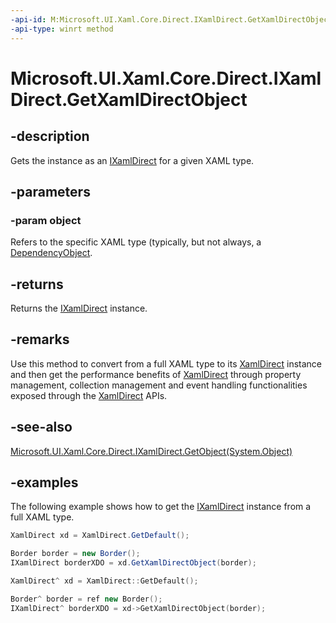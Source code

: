```yaml
---
-api-id: M:Microsoft.UI.Xaml.Core.Direct.IXamlDirect.GetXamlDirectObject(System.Object)
-api-type: winrt method
---
```


<!-- Method syntax.
public XamlDirectObject IXamlDirect.GetXamlDirectObject(Object object)
-->

# Microsoft.UI.Xaml.Core.Direct.IXamlDirect.GetXamlDirectObject

## -description

Gets the instance as an [IXamlDirect](ixamldirect.md) for a given XAML type. 

## -parameters

### -param object

Refers to the specific XAML type (typically, but not always, a [DependencyObject](/uwp/api/windows.ui.xaml.dependencyobject).

## -returns

Returns the [IXamlDirect](ixamldirect.md) instance.

## -remarks

Use this method to convert from a full XAML type to its [XamlDirect](xamldirect.md) instance and then get the performance benefits of [XamlDirect](xamldirect.md) through property management, collection management and event handling functionalities exposed through the [XamlDirect](xamldirect.md) APIs.

## -see-also

[Microsoft.UI.Xaml.Core.Direct.IXamlDirect.GetObject(System.Object)](ixamldirect_getobject_961148834.md)

## -examples

The following example shows how to get the [IXamlDirect](ixamldirect.md) instance from a full XAML type.

```C#
XamlDirect xd = XamlDirect.GetDefault();

Border border = new Border();
IXamlDirect borderXDO = xd.GetXamlDirectObject(border);
```

```CPP
XamlDirect^ xd = XamlDirect::GetDefault();

Border^ border = ref new Border();
IXamlDirect^ borderXDO = xd->GetXamlDirectObject(border);
```
